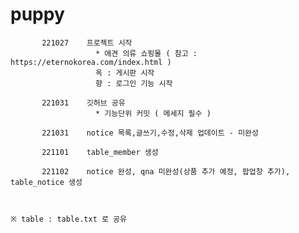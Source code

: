 # puppy
           221027    프로젝트 시작
                       * 애견 의류 쇼핑몰 ( 참고 : https://eternokorea.com/index.html )
                       옥 : 게시판 시작
                       향 : 로그인 기능 시작 

           221031    깃허브 공유
                       * 기능단위 커밋 ( 메세지 필수 )
           
           221031    notice 목록,글쓰기,수정,삭제 업데이트 - 미완성
           
           221101    table_member 생성
                      
           221102    notice 완성, qna 미완성(상품 추가 예정, 팝업창 추가), table_notice 생성
            
            
                                                                                ※ table : table.txt 로 공유
            
            
            
            
            
            
            
